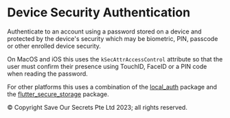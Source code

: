 # Device Security Authentication

Authenticate to an account using a password stored on a device and protected by the device's security which may be biometric, PIN, passcode or other enrolled device security.

On MacOS and iOS this uses the `kSecAttrAccessControl` attribute so that the user must confirm their presence using TouchID, FaceID or a PIN code when reading the password.

For other platforms this uses a combination of the [local_auth](https://pub.dev/packages/local_auth) package and the [flutter_secure_storage](https://pub.dev/packages/flutter_secure_storage) package.

© Copyright Save Our Secrets Pte Ltd 2023; all rights reserved.
